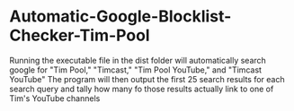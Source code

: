 # Automatic-Google-Blocklist-Checker-Tim-Pool
Running the executable file in the dist folder will automatically search google for "Tim Pool," "Timcast," "Tim Pool YouTube," and "Timcast YouTube"
The program will then output the first 25 search results for each search query and tally how many fo those results actually link to
one of Tim's YouTube channels
